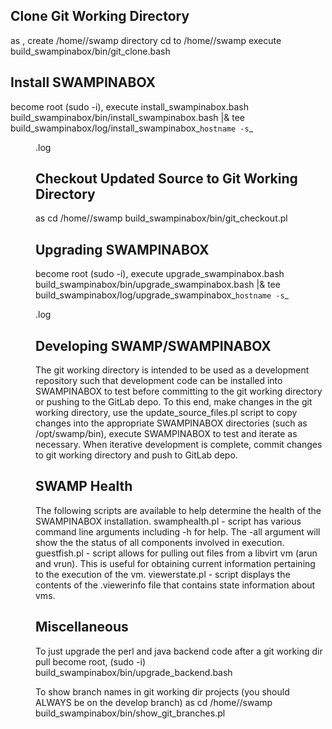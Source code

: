 Clone Git Working Directory
---------------------------
as <username>, create /home/<username>/swamp directory
cd to /home/<username>/swamp
execute build_swampinabox/bin/git_clone.bash

Install SWAMPINABOX
-------------------
become root (sudo -i), execute install_swampinabox.bash <username>
build_swampinabox/bin/install_swampinabox.bash <username> |& tee build_swampinabox/log/install_swampinabox_`hostname -s`_<dd>.log

Checkout Updated Source to Git Working Directory
------------------------------------------------
as <username>
cd /home/<username>/swamp
build_swampinabox/bin/git_checkout.pl

Upgrading SWAMPINABOX
---------------------
become root (sudo -i), execute upgrade_swampinabox.bash
build_swampinabox/bin/upgrade_swampinabox.bash <username> |& tee build_swampinabox/log/upgrade_swampinabox_`hostname -s`_<dd>.log

Developing SWAMP/SWAMPINABOX
----------------------------
The git working directory is intended to be used as a development repository such that development code can be 
installed into SWAMPINABOX to test before committing to the git working directory or pushing to the GitLab depo.
To this end, make changes in the git working directory, use the update_source_files.pl script to copy changes into
the appropriate SWAMPINABOX directories (such as /opt/swamp/bin), execute SWAMPINABOX to test and iterate as
necessary.  When iterative development is complete, commit changes to git working directory and push to GitLab
depo.

SWAMP Health
------------
The following scripts are available to help determine the health of the SWAMPINABOX installation.
swamphealth.pl	- script has various command line arguments including -h for help.  The -all argument will show the 
the status of all components involved in execution.
guestfish.pl	- script allows for pulling out files from a libvirt vm (arun and vrun).  This is useful for 
obtaining current information pertaining to the execution of the vm.
viewerstate.pl	- script displays the contents of the .viewerinfo file that contains state information about vms.

Miscellaneous
-------------
To just upgrade the perl and java backend code after a git working dir pull
become root, (sudo -i)
build_swampinabox/bin/upgrade_backend.bash <username>

To show branch names in git working dir projects (you should ALWAYS be on the develop branch)
as <username>
cd /home/<username>/swamp
build_swampinabox/bin/show_git_branches.pl
